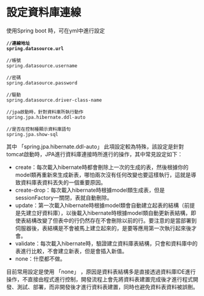 # 設定資料庫連線

使用Spring boot 時，可在yml中進行設定

<pre class="language-yaml" data-full-width="false"><code class="lang-yaml"><strong>//連線地址 
</strong><strong>spring.datasource.url
</strong>
//帳號
spring.datasource.username

//密碼
spring.datasource.password

//驅動
spring.datasource.driver-class-name

//jpa啟動時，針對資料庫所執行動作
spring.jpa.hibernate.ddl-auto

//是否在控制檯顯示資料庫語句
spring.jpa.show-sql
</code></pre>

其中 「spring.jpa.hibernate.ddl-auto」 此項設定較為特殊，該設定是針對tomcat啟動時，JPA進行資料庫連接時所進行的操作，其中常見設定如下：

* create：每次載入hibernate時都會刪除上一次的生成的表，然後根據你的model類再重新來生成新表，哪怕兩次沒有任何改變也要這樣執行，這就是導致資料庫表資料丟失的一個重要原因。
* create-drop：每次載入hibernate時根據model類生成表，但是sessionFactory一關閉，表就自動刪除。
* update：第一次載入hibernate時根據model類會自動建立起表的結構（前提是先建立好資料庫），以後載入hibernate時根據model類自動更新表結構，即使表結構改變了但表中的行仍然存在不會刪除以前的行。要注意的是當部署到伺服器後，表結構是不會被馬上建立起來的，是要等應用第一次執行起來後才會。
* validate：每次載入hibernate時，驗證建立資料庫表結構，只會和資料庫中的表進行比較，不會建立新表，但是會插入新值。
* none：什麼都不做。

目前常用設定是使用 「none」 ，原因是資料表結構多是直接透過資料庫IDE進行操作，不直接由程式進行控制，開發流程上會先將資料表建置完成後才進行程式開發、測試、部署，而非開發後才進行資料表建置，同時也避免資料表資料被誤刪。
